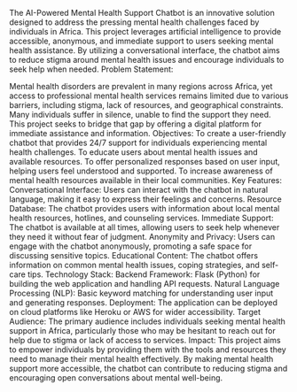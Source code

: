 The AI-Powered Mental Health Support Chatbot is an innovative solution designed to address the pressing mental health challenges faced by individuals in Africa. This project leverages artificial intelligence to provide accessible, anonymous, and immediate support to users seeking mental health assistance. By utilizing a conversational interface, the chatbot aims to reduce stigma around mental health issues and encourage individuals to seek help when needed.
Problem Statement:

Mental health disorders are prevalent in many regions across Africa, yet access to professional mental health services remains limited due to various barriers, including stigma, lack of resources, and geographical constraints. Many individuals suffer in silence, unable to find the support they need. This project seeks to bridge that gap by offering a digital platform for immediate assistance and information.
Objectives:
To create a user-friendly chatbot that provides 24/7 support for individuals experiencing mental health challenges.
To educate users about mental health issues and available resources.
To offer personalized responses based on user input, helping users feel understood and supported.
To increase awareness of mental health resources available in their local communities.
Key Features:
Conversational Interface: Users can interact with the chatbot in natural language, making it easy to express their feelings and concerns.
Resource Database: The chatbot provides users with information about local mental health resources, hotlines, and counseling services.
Immediate Support: The chatbot is available at all times, allowing users to seek help whenever they need it without fear of judgment.
Anonymity and Privacy: Users can engage with the chatbot anonymously, promoting a safe space for discussing sensitive topics.
Educational Content: The chatbot offers information on common mental health issues, coping strategies, and self-care tips.
Technology Stack:
Backend Framework: Flask (Python) for building the web application and handling API requests.
Natural Language Processing (NLP): Basic keyword matching for understanding user input and generating responses.
Deployment: The application can be deployed on cloud platforms like Heroku or AWS for wider accessibility.
Target Audience:
The primary audience includes individuals seeking mental health support in Africa, particularly those who may be hesitant to reach out for help due to stigma or lack of access to services.
Impact:
This project aims to empower individuals by providing them with the tools and resources they need to manage their mental health effectively. By making mental health support more accessible, the chatbot can contribute to reducing stigma and encouraging open conversations about mental well-being.

